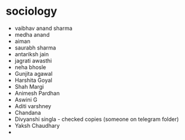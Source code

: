 # sociology
- vaibhav anand sharma
- medha anand
- aiman 
- saurabh sharma 
- antariksh jain
- jagrati awasthi
- neha bhosle
- Gunjita agawal
- Harshita Goyal
- Shah Margi
- Animesh Pardhan
- Aswini G 
- Aditi varshney
- Chandana
- Divyanshi singla - checked copies (someone on telegram folder)
- Yaksh Chaudhary
- 
